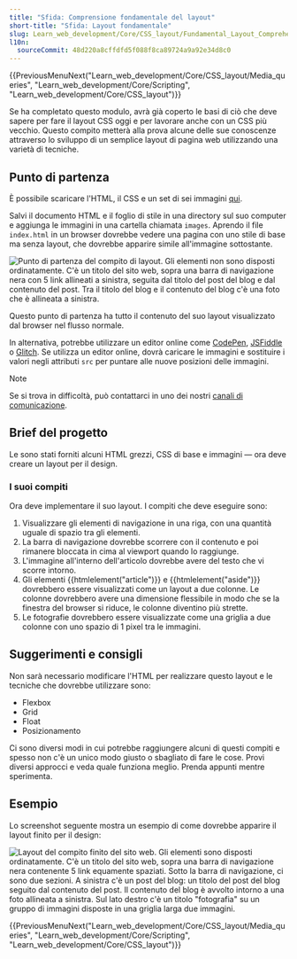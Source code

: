 ```yaml
---
title: "Sfida: Comprensione fondamentale del layout"
short-title: "Sfida: Layout fondamentale"
slug: Learn_web_development/Core/CSS_layout/Fundamental_Layout_Comprehension
l10n:
  sourceCommit: 48d220a8cffdfd5f088f8ca89724a9a92e34d8c0
---
```


{{PreviousMenuNext("Learn_web_development/Core/CSS_layout/Media_queries", "Learn_web_development/Core/Scripting", "Learn_web_development/Core/CSS_layout")}}

Se ha completato questo modulo, avrà già coperto le basi di ciò che deve sapere per fare il layout CSS oggi e per lavorare anche con un CSS più vecchio. Questo compito metterà alla prova alcune delle sue conoscenze attraverso lo sviluppo di un semplice layout di pagina web utilizzando una varietà di tecniche.

## Punto di partenza

È possibile scaricare l'HTML, il CSS e un set di sei immagini [qui](https://github.com/mdn/learning-area/tree/main/css/css-layout/fundamental-layout-comprehension).

Salvi il documento HTML e il foglio di stile in una directory sul suo computer e aggiunga le immagini in una cartella chiamata `images`. Aprendo il file `index.html` in un browser dovrebbe vedere una pagina con uno stile di base ma senza layout, che dovrebbe apparire simile all'immagine sottostante.

![Punto di partenza del compito di layout. Gli elementi non sono disposti ordinatamente. C'è un titolo del sito web, sopra una barra di navigazione nera con 5 link allineati a sinistra, seguita dal titolo del post del blog e dal contenuto del post. Tra il titolo del blog e il contenuto del blog c'è una foto che è allineata a sinistra.](layout-task-start.png)

Questo punto di partenza ha tutto il contenuto del suo layout visualizzato dal browser nel flusso normale.

In alternativa, potrebbe utilizzare un editor online come [CodePen](https://codepen.io/), [JSFiddle](https://jsfiddle.net/) o [Glitch](https://glitch.com/).
Se utilizza un editor online, dovrà caricare le immagini e sostituire i valori negli attributi `src` per puntare alle nuove posizioni delle immagini.

> [!NOTE]
> Se si trova in difficoltà, può contattarci in uno dei nostri [canali di comunicazione](/it/docs/MDN/Community/Communication_channels).

## Brief del progetto

Le sono stati forniti alcuni HTML grezzi, CSS di base e immagini — ora deve creare un layout per il design.

### I suoi compiti

Ora deve implementare il suo layout. I compiti che deve eseguire sono:

1. Visualizzare gli elementi di navigazione in una riga, con una quantità uguale di spazio tra gli elementi.
2. La barra di navigazione dovrebbe scorrere con il contenuto e poi rimanere bloccata in cima al viewport quando lo raggiunge.
3. L'immagine all'interno dell'articolo dovrebbe avere del testo che vi scorre intorno.
4. Gli elementi {{htmlelement("article")}} e {{htmlelement("aside")}} dovrebbero essere visualizzati come un layout a due colonne. Le colonne dovrebbero avere una dimensione flessibile in modo che se la finestra del browser si riduce, le colonne diventino più strette.
5. Le fotografie dovrebbero essere visualizzate come una griglia a due colonne con uno spazio di 1 pixel tra le immagini.

## Suggerimenti e consigli

Non sarà necessario modificare l'HTML per realizzare questo layout e le tecniche che dovrebbe utilizzare sono:

- Flexbox
- Grid
- Float
- Posizionamento

Ci sono diversi modi in cui potrebbe raggiungere alcuni di questi compiti e spesso non c'è un unico modo giusto o sbagliato di fare le cose. Provi diversi approcci e veda quale funziona meglio. Prenda appunti mentre sperimenta.

## Esempio

Lo screenshot seguente mostra un esempio di come dovrebbe apparire il layout finito per il design:

![Layout del compito finito del sito web. Gli elementi sono disposti ordinatamente. C'è un titolo del sito web, sopra una barra di navigazione nera contenente 5 link equamente spaziati. Sotto la barra di navigazione, ci sono due sezioni. A sinistra c'è un post del blog: un titolo del post del blog seguito dal contenuto del post. Il contenuto del blog è avvolto intorno a una foto allineata a sinistra. Sul lato destro c'è un titolo "fotografia" su un gruppo di immagini disposte in una griglia larga due immagini.](layout-task-complete.png)

{{PreviousMenuNext("Learn_web_development/Core/CSS_layout/Media_queries", "Learn_web_development/Core/Scripting", "Learn_web_development/Core/CSS_layout")}}
